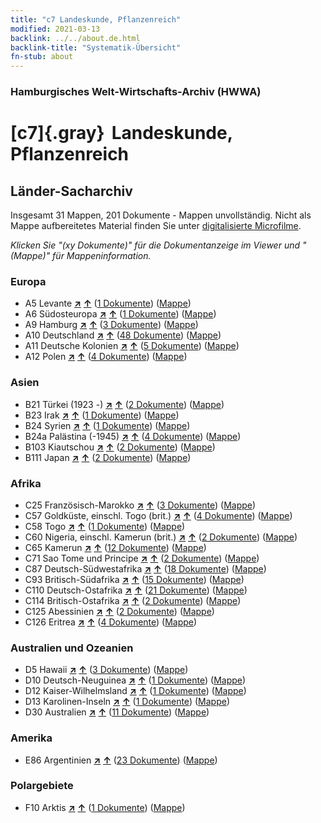 ```yaml
---
title: "c7 Landeskunde, Pflanzenreich"
modified: 2021-03-13
backlink: ../../about.de.html
backlink-title: "Systematik-Übersicht"
fn-stub: about
---
```


### Hamburgisches Welt-Wirtschafts-Archiv (HWWA)

# [c7]{.gray}&#8201; Landeskunde, Pflanzenreich&#160; 







## Länder-Sacharchiv




Insgesamt 31 Mappen, 201 Dokumente - Mappen unvollständig.
Nicht als Mappe aufbereitetes Material finden Sie unter [digitalisierte Microfilme](/film/h1_sh.de.html).

_Klicken Sie "(xy Dokumente)" für die Dokumentanzeige im Viewer und "(Mappe)" für Mappeninformation._




### Europa

- A5 Levante [**&nearr;**](../../../geo/i/140898/about.de.html "Levante (alle Mappen)") [**&uarr;**](../../../geo/about.de.html#A5 "Ländersystematik") (<a href="https://pm20.zbw.eu/iiifview/folder/sh/140898,144211" title="über: Levante : Landeskunde, Pflanzenreich" target="_blank">1 Dokumente</a>) ([Mappe](../../../../folder/sh/1408xx/140898/1442xx/144211/about.de.html))
- A6 Südosteuropa [**&nearr;**](../../../geo/i/140900/about.de.html "Südosteuropa (alle Mappen)") [**&uarr;**](../../../geo/about.de.html#A6 "Ländersystematik") (<a href="https://pm20.zbw.eu/iiifview/folder/sh/140900,144211" title="über: Südosteuropa : Landeskunde, Pflanzenreich" target="_blank">1 Dokumente</a>) ([Mappe](../../../../folder/sh/1409xx/140900/1442xx/144211/about.de.html))
- A9 Hamburg [**&nearr;**](../../../geo/i/140905/about.de.html "Hamburg (alle Mappen)") [**&uarr;**](../../../geo/about.de.html#A9 "Ländersystematik") (<a href="https://pm20.zbw.eu/iiifview/folder/sh/140905,144211" title="über: Hamburg : Landeskunde, Pflanzenreich" target="_blank">3 Dokumente</a>) ([Mappe](../../../../folder/sh/1409xx/140905/1442xx/144211/about.de.html))
- A10 Deutschland [**&nearr;**](../../../geo/i/126128/about.de.html "Deutschland (alle Mappen)") [**&uarr;**](../../../geo/about.de.html#A10 "Ländersystematik") (<a href="https://pm20.zbw.eu/iiifview/folder/sh/126128,144211" title="über: Deutschland : Landeskunde, Pflanzenreich" target="_blank">48 Dokumente</a>) ([Mappe](../../../../folder/sh/1261xx/126128/1442xx/144211/about.de.html))
- A11 Deutsche Kolonien [**&nearr;**](../../../geo/i/140960/about.de.html "Deutsche Kolonien (alle Mappen)") [**&uarr;**](../../../geo/about.de.html#A11 "Ländersystematik") (<a href="https://pm20.zbw.eu/iiifview/folder/sh/140960,144211" title="über: Deutsche Kolonien : Landeskunde, Pflanzenreich" target="_blank">5 Dokumente</a>) ([Mappe](../../../../folder/sh/1409xx/140960/1442xx/144211/about.de.html))
- A12 Polen [**&nearr;**](../../../geo/i/140962/about.de.html "Polen (alle Mappen)") [**&uarr;**](../../../geo/about.de.html#A12 "Ländersystematik") (<a href="https://pm20.zbw.eu/iiifview/folder/sh/140962,144211" title="über: Polen : Landeskunde, Pflanzenreich" target="_blank">4 Dokumente</a>) ([Mappe](../../../../folder/sh/1409xx/140962/1442xx/144211/about.de.html))

### Asien

- B21 Türkei (1923 -) [**&nearr;**](../../../geo/i/141111/about.de.html "Türkei (1923 -) (alle Mappen)") [**&uarr;**](../../../geo/about.de.html#B21 "Ländersystematik") (<a href="https://pm20.zbw.eu/iiifview/folder/sh/141111,144211" title="über: Türkei (1923 -) : Landeskunde, Pflanzenreich" target="_blank">2 Dokumente</a>) ([Mappe](../../../../folder/sh/1411xx/141111/1442xx/144211/about.de.html))
- B23 Irak [**&nearr;**](../../../geo/i/141113/about.de.html "Irak (alle Mappen)") [**&uarr;**](../../../geo/about.de.html#B23 "Ländersystematik") (<a href="https://pm20.zbw.eu/iiifview/folder/sh/141113,144211" title="über: Irak : Landeskunde, Pflanzenreich" target="_blank">1 Dokumente</a>) ([Mappe](../../../../folder/sh/1411xx/141113/1442xx/144211/about.de.html))
- B24 Syrien [**&nearr;**](../../../geo/i/141114/about.de.html "Syrien (alle Mappen)") [**&uarr;**](../../../geo/about.de.html#B24 "Ländersystematik") (<a href="https://pm20.zbw.eu/iiifview/folder/sh/141114,144211" title="über: Syrien : Landeskunde, Pflanzenreich" target="_blank">1 Dokumente</a>) ([Mappe](../../../../folder/sh/1411xx/141114/1442xx/144211/about.de.html))
- B24a Palästina (-1945) [**&nearr;**](../../../geo/i/141115/about.de.html "Palästina (-1945) (alle Mappen)") [**&uarr;**](../../../geo/about.de.html#B24a "Ländersystematik") (<a href="https://pm20.zbw.eu/iiifview/folder/sh/141115,144211" title="über: Palästina (-1945) : Landeskunde, Pflanzenreich" target="_blank">4 Dokumente</a>) ([Mappe](../../../../folder/sh/1411xx/141115/1442xx/144211/about.de.html))
- B103 Kiautschou [**&nearr;**](../../../geo/i/126163/about.de.html "Kiautschou (alle Mappen)") [**&uarr;**](../../../geo/about.de.html#B103 "Ländersystematik") (<a href="https://pm20.zbw.eu/iiifview/folder/sh/126163,144211" title="über: Kiautschou : Landeskunde, Pflanzenreich" target="_blank">2 Dokumente</a>) ([Mappe](../../../../folder/sh/1261xx/126163/1442xx/144211/about.de.html))
- B111 Japan [**&nearr;**](../../../geo/i/141272/about.de.html "Japan (alle Mappen)") [**&uarr;**](../../../geo/about.de.html#B111 "Ländersystematik") (<a href="https://pm20.zbw.eu/iiifview/folder/sh/141272,144211" title="über: Japan : Landeskunde, Pflanzenreich" target="_blank">2 Dokumente</a>) ([Mappe](../../../../folder/sh/1412xx/141272/1442xx/144211/about.de.html))

### Afrika

- C25 Französisch-Marokko [**&nearr;**](../../../geo/i/141358/about.de.html "Französisch-Marokko (alle Mappen)") [**&uarr;**](../../../geo/about.de.html#C25 "Ländersystematik") (<a href="https://pm20.zbw.eu/iiifview/folder/sh/141358,144211" title="über: Französisch-Marokko : Landeskunde, Pflanzenreich" target="_blank">3 Dokumente</a>) ([Mappe](../../../../folder/sh/1413xx/141358/1442xx/144211/about.de.html))
- C57 Goldküste, einschl. Togo (brit.) [**&nearr;**](../../../geo/i/141406/about.de.html "Goldküste, einschl. Togo (brit.) (alle Mappen)") [**&uarr;**](../../../geo/about.de.html#C57 "Ländersystematik") (<a href="https://pm20.zbw.eu/iiifview/folder/sh/141406,144211" title="über: Goldküste, einschl. Togo (brit.) : Landeskunde, Pflanzenreich" target="_blank">4 Dokumente</a>) ([Mappe](../../../../folder/sh/1414xx/141406/1442xx/144211/about.de.html))
- C58 Togo [**&nearr;**](../../../geo/i/141408/about.de.html "Togo (alle Mappen)") [**&uarr;**](../../../geo/about.de.html#C58 "Ländersystematik") (<a href="https://pm20.zbw.eu/iiifview/folder/sh/141408,144211" title="über: Togo : Landeskunde, Pflanzenreich" target="_blank">1 Dokumente</a>) ([Mappe](../../../../folder/sh/1414xx/141408/1442xx/144211/about.de.html))
- C60 Nigeria, einschl. Kamerun (brit.) [**&nearr;**](../../../geo/i/141409/about.de.html "Nigeria, einschl. Kamerun (brit.) (alle Mappen)") [**&uarr;**](../../../geo/about.de.html#C60 "Ländersystematik") (<a href="https://pm20.zbw.eu/iiifview/folder/sh/141409,144211" title="über: Nigeria, einschl. Kamerun (brit.) : Landeskunde, Pflanzenreich" target="_blank">2 Dokumente</a>) ([Mappe](../../../../folder/sh/1414xx/141409/1442xx/144211/about.de.html))
- C65 Kamerun [**&nearr;**](../../../geo/i/141410/about.de.html "Kamerun (alle Mappen)") [**&uarr;**](../../../geo/about.de.html#C65 "Ländersystematik") (<a href="https://pm20.zbw.eu/iiifview/folder/sh/141410,144211" title="über: Kamerun : Landeskunde, Pflanzenreich" target="_blank">12 Dokumente</a>) ([Mappe](../../../../folder/sh/1414xx/141410/1442xx/144211/about.de.html))
- C71 Sao Tome und Principe [**&nearr;**](../../../geo/i/141413/about.de.html "Sao Tome und Principe (alle Mappen)") [**&uarr;**](../../../geo/about.de.html#C71 "Ländersystematik") (<a href="https://pm20.zbw.eu/iiifview/folder/sh/141413,144211" title="über: Sao Tome und Principe : Landeskunde, Pflanzenreich" target="_blank">2 Dokumente</a>) ([Mappe](../../../../folder/sh/1414xx/141413/1442xx/144211/about.de.html))
- C87 Deutsch-Südwestafrika [**&nearr;**](../../../geo/i/141450/about.de.html "Deutsch-Südwestafrika (alle Mappen)") [**&uarr;**](../../../geo/about.de.html#C87 "Ländersystematik") (<a href="https://pm20.zbw.eu/iiifview/folder/sh/141450,144211" title="über: Deutsch-Südwestafrika : Landeskunde, Pflanzenreich" target="_blank">18 Dokumente</a>) ([Mappe](../../../../folder/sh/1414xx/141450/1442xx/144211/about.de.html))
- C93 Britisch-Südafrika [**&nearr;**](../../../geo/i/141454/about.de.html "Britisch-Südafrika (alle Mappen)") [**&uarr;**](../../../geo/about.de.html#C93 "Ländersystematik") (<a href="https://pm20.zbw.eu/iiifview/folder/sh/141454,144211" title="über: Britisch-Südafrika : Landeskunde, Pflanzenreich" target="_blank">15 Dokumente</a>) ([Mappe](../../../../folder/sh/1414xx/141454/1442xx/144211/about.de.html))
- C110 Deutsch-Ostafrika [**&nearr;**](../../../geo/i/141471/about.de.html "Deutsch-Ostafrika (alle Mappen)") [**&uarr;**](../../../geo/about.de.html#C110 "Ländersystematik") (<a href="https://pm20.zbw.eu/iiifview/folder/sh/141471,144211" title="über: Deutsch-Ostafrika : Landeskunde, Pflanzenreich" target="_blank">21 Dokumente</a>) ([Mappe](../../../../folder/sh/1414xx/141471/1442xx/144211/about.de.html))
- C114 Britisch-Ostafrika [**&nearr;**](../../../geo/i/141473/about.de.html "Britisch-Ostafrika (alle Mappen)") [**&uarr;**](../../../geo/about.de.html#C114 "Ländersystematik") (<a href="https://pm20.zbw.eu/iiifview/folder/sh/141473,144211" title="über: Britisch-Ostafrika : Landeskunde, Pflanzenreich" target="_blank">2 Dokumente</a>) ([Mappe](../../../../folder/sh/1414xx/141473/1442xx/144211/about.de.html))
- C125 Abessinien [**&nearr;**](../../../geo/i/141482/about.de.html "Abessinien (alle Mappen)") [**&uarr;**](../../../geo/about.de.html#C125 "Ländersystematik") (<a href="https://pm20.zbw.eu/iiifview/folder/sh/141482,144211" title="über: Abessinien : Landeskunde, Pflanzenreich" target="_blank">2 Dokumente</a>) ([Mappe](../../../../folder/sh/1414xx/141482/1442xx/144211/about.de.html))
- C126 Eritrea [**&nearr;**](../../../geo/i/141483/about.de.html "Eritrea (alle Mappen)") [**&uarr;**](../../../geo/about.de.html#C126 "Ländersystematik") (<a href="https://pm20.zbw.eu/iiifview/folder/sh/141483,144211" title="über: Eritrea : Landeskunde, Pflanzenreich" target="_blank">4 Dokumente</a>) ([Mappe](../../../../folder/sh/1414xx/141483/1442xx/144211/about.de.html))

### Australien und Ozeanien

- D5 Hawaii [**&nearr;**](../../../geo/i/141595/about.de.html "Hawaii (alle Mappen)") [**&uarr;**](../../../geo/about.de.html#D5 "Ländersystematik") (<a href="https://pm20.zbw.eu/iiifview/folder/sh/141595,144211" title="über: Hawaii : Landeskunde, Pflanzenreich" target="_blank">3 Dokumente</a>) ([Mappe](../../../../folder/sh/1415xx/141595/1442xx/144211/about.de.html))
- D10 Deutsch-Neuguinea [**&nearr;**](../../../geo/i/141601/about.de.html "Deutsch-Neuguinea (alle Mappen)") [**&uarr;**](../../../geo/about.de.html#D10 "Ländersystematik") (<a href="https://pm20.zbw.eu/iiifview/folder/sh/141601,144211" title="über: Deutsch-Neuguinea : Landeskunde, Pflanzenreich" target="_blank">1 Dokumente</a>) ([Mappe](../../../../folder/sh/1416xx/141601/1442xx/144211/about.de.html))
- D12 Kaiser-Wilhelmsland [**&nearr;**](../../../geo/i/141612/about.de.html "Kaiser-Wilhelmsland (alle Mappen)") [**&uarr;**](../../../geo/about.de.html#D12 "Ländersystematik") (<a href="https://pm20.zbw.eu/iiifview/folder/sh/141612,144211" title="über: Kaiser-Wilhelmsland : Landeskunde, Pflanzenreich" target="_blank">1 Dokumente</a>) ([Mappe](../../../../folder/sh/1416xx/141612/1442xx/144211/about.de.html))
- D13 Karolinen-Inseln [**&nearr;**](../../../geo/i/141613/about.de.html "Karolinen-Inseln (alle Mappen)") [**&uarr;**](../../../geo/about.de.html#D13 "Ländersystematik") (<a href="https://pm20.zbw.eu/iiifview/folder/sh/141613,144211" title="über: Karolinen-Inseln : Landeskunde, Pflanzenreich" target="_blank">1 Dokumente</a>) ([Mappe](../../../../folder/sh/1416xx/141613/1442xx/144211/about.de.html))
- D30 Australien [**&nearr;**](../../../geo/i/141621/about.de.html "Australien (alle Mappen)") [**&uarr;**](../../../geo/about.de.html#D30 "Ländersystematik") (<a href="https://pm20.zbw.eu/iiifview/folder/sh/141621,144211" title="über: Australien : Landeskunde, Pflanzenreich" target="_blank">11 Dokumente</a>) ([Mappe](../../../../folder/sh/1416xx/141621/1442xx/144211/about.de.html))

### Amerika

- E86 Argentinien [**&nearr;**](../../../geo/i/141692/about.de.html "Argentinien (alle Mappen)") [**&uarr;**](../../../geo/about.de.html#E86 "Ländersystematik") (<a href="https://pm20.zbw.eu/iiifview/folder/sh/141692,144211" title="über: Argentinien : Landeskunde, Pflanzenreich" target="_blank">23 Dokumente</a>) ([Mappe](../../../../folder/sh/1416xx/141692/1442xx/144211/about.de.html))

### Polargebiete

- F10 Arktis [**&nearr;**](../../../geo/i/141702/about.de.html "Arktis (alle Mappen)") [**&uarr;**](../../../geo/about.de.html#F10 "Ländersystematik") (<a href="https://pm20.zbw.eu/iiifview/folder/sh/141702,144211" title="über: Arktis : Landeskunde, Pflanzenreich" target="_blank">1 Dokumente</a>) ([Mappe](../../../../folder/sh/1417xx/141702/1442xx/144211/about.de.html))








